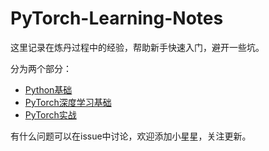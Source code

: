 # PyTorch-Learning-Notes

这里记录在炼丹过程中的经验，帮助新手快速入门，避开一些坑。

分为两个部分：
- [Python基础](01-Python基础.md)
- [PyTorch深度学习基础](02-PyTorch深度学习基础.md)
- [ PyTorch实战 ](03-PyTorch实战.md)

有什么问题可以在issue中讨论，欢迎添加小星星，关注更新。

